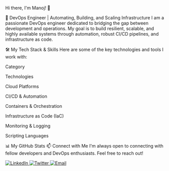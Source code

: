 Hi there, I'm Manoj! 👋


🚀 DevOps Engineer | Automating, Building, and Scaling Infrastructure
I am a passionate DevOps engineer dedicated to bridging the gap between development and operations. My goal is to build resilient, scalable, and highly available systems through automation, robust CI/CD pipelines, and infrastructure as code.

🛠️ My Tech Stack & Skills
Here are some of the key technologies and tools I work with:

Category

Technologies

Cloud Platforms



CI/CD & Automation



Containers & Orchestration



Infrastructure as Code (IaC)



Monitoring & Logging



Scripting Languages



📊 My GitHub Stats
📫 Connect with Me
I'm always open to connecting with fellow developers and DevOps enthusiasts. Feel free to reach out!

<p align="left">
<a href="https://www.google.com/search?q=https://www.linkedin.com/in/YOUR_LINKEDIN_PROFILE/" target="_blank">
<img src="https://www.google.com/search?q=https://img.shields.io/badge/LinkedIn-0A66C2%3Fstyle%3Dfor-the-badge%26logo%3Dlinkedin%26logoColor%3Dwhite" alt="LinkedIn"/>
</a>
<a href="https://www.google.com/search?q=https://twitter.com/YOUR_TWITTER_HANDLE" target="_blank">
<img src="https://www.google.com/search?q=https://img.shields.io/badge/Twitter-1DA1F2%3Fstyle%3Dfor-the-badge%26logo%3Dtwitter%26logoColor%3Dwhite" alt="Twitter"/>
</a>
<a href="mailto:youremail@example.com" target="_blank">
<img src="https://www.google.com/search?q=https://img.shields.io/badge/Email-D14836%3Fstyle%3Dfor-the-badge%26logo%3Dgmail%26logoColor%3Dwhite" alt="Email"/>
</a>
</p>
